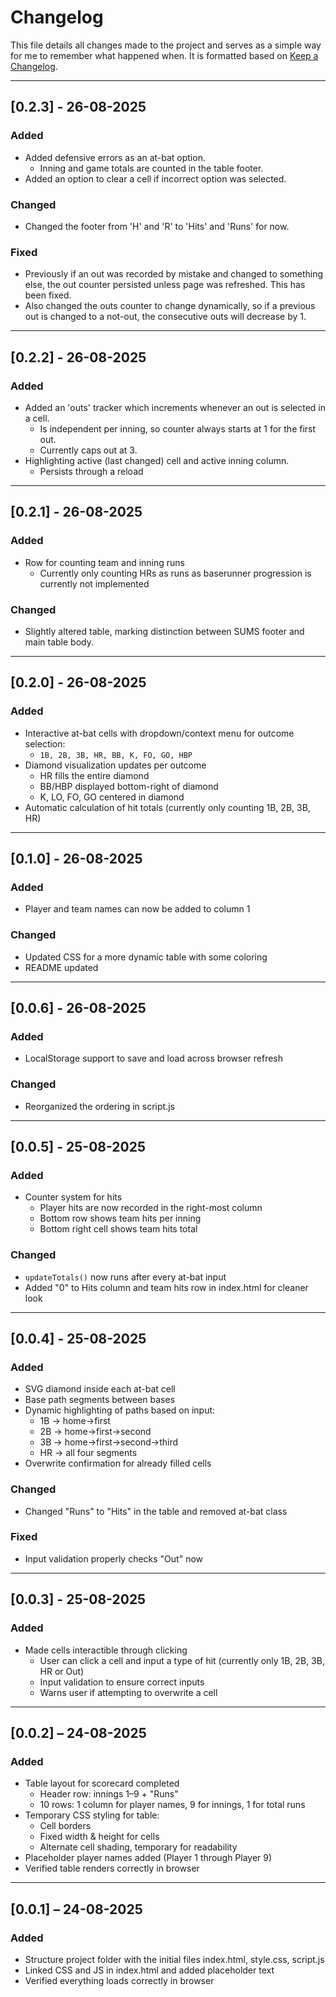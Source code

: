 # Changelog

This file details all changes made to the project and serves as a simple way for me to remember what happened when. It is formatted based on [Keep a Changelog](https://keepachangelog.com/en/1.1.0/).

---

## [0.2.3] - 26-08-2025
### Added
- Added defensive errors as an at-bat option.
  - Inning and game totals are counted in the table footer.
- Added an option to clear a cell if incorrect option was selected.

### Changed
- Changed the footer from 'H' and 'R' to 'Hits' and 'Runs' for now.

### Fixed
- Previously if an out was recorded by mistake and changed to something else, the out counter persisted unless page was refreshed. This has been fixed.
- Also changed the outs counter to change dynamically, so if a previous out is changed to a not-out, the consecutive outs will decrease by 1.

---

## [0.2.2] - 26-08-2025
### Added
- Added an 'outs' tracker which increments whenever an out is selected in a cell.
  - Is independent per inning, so counter always starts at 1 for the first out.
  - Currently caps out at 3.
- Highlighting active (last changed) cell and active inning column.
  - Persists through a reload

---

## [0.2.1] - 26-08-2025
### Added
- Row for counting team and inning runs
  - Currently only counting HRs as runs as baserunner progression is currently not implemented

### Changed
- Slightly altered table, marking distinction between SUMS footer and main table body.

---

## [0.2.0] - 26-08-2025
### Added
- Interactive at-bat cells with dropdown/context menu for outcome selection:
  - `1B, 2B, 3B, HR, BB, K, FO, GO, HBP`
- Diamond visualization updates per outcome
  - HR fills the entire diamond
  - BB/HBP displayed bottom-right of diamond
  - K, LO, FO, GO centered in diamond
- Automatic calculation of hit totals (currently only counting 1B, 2B, 3B, HR)

---

## [0.1.0] - 26-08-2025
### Added
- Player and team names can now be added to column 1

### Changed
- Updated CSS for a more dynamic table with some coloring
- README updated

---

## [0.0.6] - 26-08-2025
### Added
- LocalStorage support to save and load across browser refresh

### Changed
- Reorganized the ordering in script.js

---

## [0.0.5] - 25-08-2025
### Added
- Counter system for hits
  - Player hits are now recorded in the right-most column
  - Bottom row shows team hits per inning
  - Bottom right cell shows team hits total

### Changed
- `updateTotals()` now runs after every at-bat input
- Added "0" to Hits column and team hits row in index.html for cleaner look

---

## [0.0.4] - 25-08-2025
### Added
- SVG diamond inside each at-bat cell
- Base path segments between bases
- Dynamic highlighting of paths based on input:
  - 1B → home→first
  - 2B → home→first→second
  - 3B → home→first→second→third
  - HR → all four segments
- Overwrite confirmation for already filled cells

### Changed
- Changed "Runs" to "Hits" in the table and removed at-bat class

### Fixed
- Input validation properly checks "Out" now

---

## [0.0.3] - 25-08-2025
### Added
- Made cells interactible through clicking
  - User can click a cell and input a type of hit (currently only 1B, 2B, 3B, HR or Out)
  - Input validation to ensure correct inputs
  - Warns user if attempting to overwrite a cell

---

## [0.0.2] – 24-08-2025
### Added
- Table layout for scorecard completed
  - Header row: innings 1–9 + "Runs"
  - 10 rows: 1 column for player names, 9 for innings, 1 for total runs
- Temporary CSS styling for table:
  - Cell borders
  - Fixed width & height for cells
  - Alternate cell shading, temporary for readability
- Placeholder player names added (Player 1 through Player 9)
- Verified table renders correctly in browser

---

## [0.0.1] – 24-08-2025
### Added
- Structure project folder with the initial files index.html, style.css, script.js
- Linked CSS and JS in index.html and added placeholder text
- Verified everything loads correctly in browser
